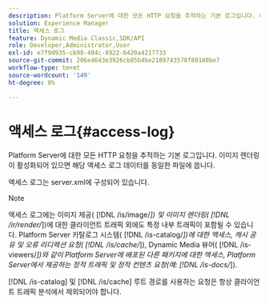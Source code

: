 ```yaml
---
description: Platform Server에 대한 모든 HTTP 요청을 추적하는 기본 로그입니다. 이미지 렌더링이 활성화되어 있으면 해당 액세스 로그 데이터를 동일한 파일에 씁니다.
solution: Experience Manager
title: 액세스 로그
feature: Dynamic Media Classic,SDK/API
role: Developer,Administrator,User
exl-id: e7f9d935-cb98-404c-8922-6420a4217733
source-git-commit: 206e4643e3926cb85b4be2189743578f88180be7
workflow-type: tm+mt
source-wordcount: '149'
ht-degree: 0%

---
```


# 액세스 로그{#access-log}

Platform Server에 대한 모든 HTTP 요청을 추적하는 기본 로그입니다. 이미지 렌더링이 활성화되어 있으면 해당 액세스 로그 데이터를 동일한 파일에 씁니다.

액세스 로그는 server.xml에 구성되어 있습니다.

>[!NOTE]
>
>액세스 로그에는 이미지 제공( [!DNL /is/image/*]) 및 이미지 렌더링( [!DNL /ir/render/*])에 대한 클라이언트 트래픽 외에도 특정 내부 트래픽이 포함될 수 있습니다. Platform Server 카탈로그 시스템( [!DNL /is-catalog/*])에 대한 액세스, 캐시 공유 및 오류 리디렉션 요청( [!DNL /is/cache/*]), Dynamic Media 뷰어( [!DNL /is-viewers/*])와 같이 Platform Server에 배포된 다른 패키지에 대한 액세스, Platform Server에서 제공하는 정적 트래픽 및 정적 컨텐츠 요청(예: [!DNL /is-docs/*]).

[!DNL /is-catalog] 및 [!DNL /is/cache] 루트 경로를 사용하는 요청은 항상 클라이언트 트래픽 분석에서 제외되어야 합니다.

